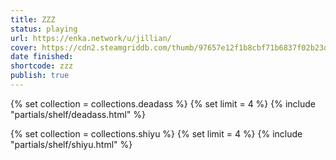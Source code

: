 ```yaml
---
title: ZZZ
status: playing
url: https://enka.network/u/jillian/
cover: https://cdn2.steamgriddb.com/thumb/97657e12f1b8cbf71b6837f02b23d423.jpg
date finished:
shortcode: zzz
publish: true
---
```


{% set collection = collections.deadass %}
{% set limit = 4 %}
{% include "partials/shelf/deadass.html" %}

{% set collection = collections.shiyu %}
{% set limit = 4 %}
{% include "partials/shelf/shiyu.html" %}